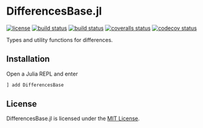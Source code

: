 # DifferencesBase.jl

[![license](https://img.shields.io/badge/license-MIT-blue.svg)](https://github.com/laschuet/DifferencesBase.jl/blob/master/LICENSE.txt)
[![build status](https://travis-ci.com/laschuet/DifferencesBase.jl.svg?branch=master)](https://travis-ci.com/laschuet/DifferencesBase.jl)
[![build status](https://ci.appveyor.com/api/projects/status/0xk1rnv9jxys0a0n/branch/master?svg=true)](https://ci.appveyor.com/project/laschuet/differencesbase-jl/branch/master)
[![coveralls status](https://coveralls.io/repos/github/laschuet/DifferencesBase.jl/badge.svg?branch=master)](https://coveralls.io/github/laschuet/DifferencesBase.jl?branch=master)
[![codecov status](https://codecov.io/gh/laschuet/DifferencesBase.jl/branch/master/graph/badge.svg)](https://codecov.io/gh/laschuet/DifferencesBase.jl)

Types and utility functions for differences.

## Installation

Open a Julia REPL and enter

```julia
] add DifferencesBase
```

## License

DifferencesBase.jl is licensed under the [MIT License](./LICENSE.txt).
